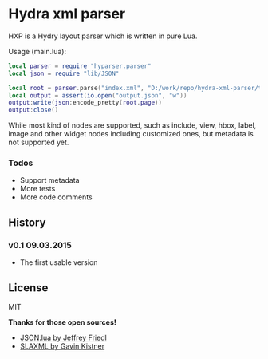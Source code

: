 # Hydra xml parser

HXP is a Hydry layout parser which is written in pure Lua.

Usage (main.lua):

```lua
local parser = require "hyparser.parser"
local json = require "lib/JSON"

local root = parser.parse("index.xml", "D:/work/repo/hydra-xml-parser/test/xml/")
local output = assert(io.open("output.json", "w"))
output:write(json:encode_pretty(root.page))
output:close()
```

While most kind of nodes are supported, such as include, view, hbox, label, image and other widget nodes including customized ones, but metadata is not supported yet.

### Todos

 - Support metadata
 - More tests
 - More code comments

## History

### v0.1 09.03.2015
+ The first usable version

License
----
MIT

**Thanks for those open sources!**
- [JSON.lua by Jeffrey Friedl](http://regex.info/blog/lua/json)
- [SLAXML by Gavin Kistner](http://github.com/Phrogz/SLAXML)